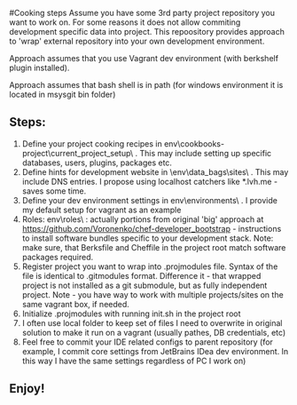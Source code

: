 #Cooking steps
Assume you have some 3rd party project repository you want to work on. For some reasons it does not allow commiting development specific data into project. This repoository provides approach to 'wrap' external repository into your own development environment.

Approach assumes that you use Vagrant dev environment (with berkshelf plugin installed).

Approach assumes that bash shell is in path (for windows environment it is located in msysgit bin folder)

## Steps:
1. Define your project cooking recipes in env\cookbooks-project\current_project_setup\ . This may include setting up specific databases, users, plugins, packages etc.
2.  Define hints for development website in \env\data_bags\sites\ . This may include DNS entries. I propose using localhost catchers like *.lvh.me - saves some time.
3.  Define your dev environment settings in env\environments\ .  I provide my default setup for vagrant as an example
4.  Roles: env\roles\ : actually portions from original 'big' approach at https://github.com/Voronenko/chef-developer_bootstrap - instructions to install software bundles specific to your development stack. Note: make sure, that Berksfile and Cheffile in the project root match software packages required.
5.  Register project you want to wrap into .projmodules file.  Syntax of the file is identical to .gitmodules format. Difference it - that wrapped project is not installed as a git submodule, but as fully independent project. Note - you have way to work with multiple projects/sites on the same vagrant box, if needed.
6.  Initialize .projmodules  with running init.sh in the project root
7.  I often use local folder to keep set of files I need to overwrite in original solution to make it run on a vagrant (usually pathes, DB credentials, etc)
8.  Feel free to commit your IDE related configs to parent repository (for example, I commit core settings from JetBrains IDea dev environment. In this way I have the same settings regardless of PC I work on)



## Enjoy!
